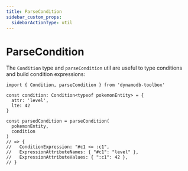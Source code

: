 ```yaml
---
title: ParseCondition
sidebar_custom_props:
  sidebarActionType: util
---
```


# ParseCondition

The `Condition` type and `parseCondition` util are useful to type conditions and build condition expressions:

```tsx
import { Condition, parseCondition } from 'dynamodb-toolbox'

const condition: Condition<typeof pokemonEntity> = {
  attr: 'level',
  lte: 42
}

const parsedCondition = parseCondition(
  pokemonEntity,
  condition
)
// => {
//   ConditionExpression: "#c1 <= :c1",
//   ExpressionAttributeNames: { "#c1": "level" },
//   ExpressionAttributeValues: { ":c1": 42 },
// }
```
